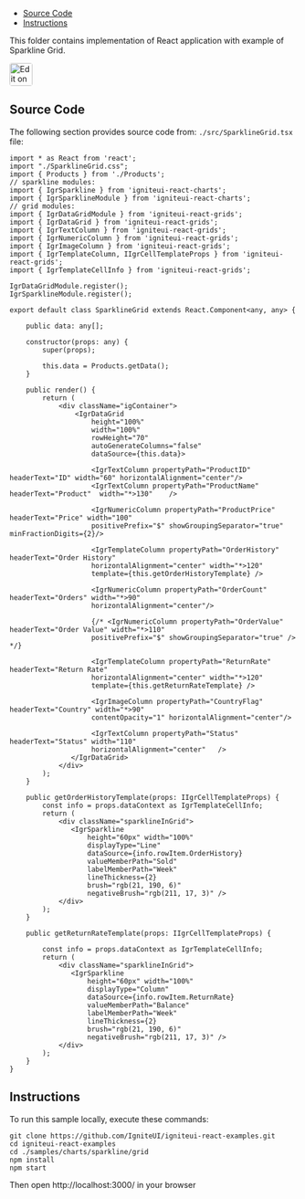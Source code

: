 <!-- NOTE: do not change this file because it will be auto re-generated from template file: -->
<!-- https://github.com/IgniteUI/igniteui-react-examples/tree/master/templates/sample/ReadMe.md -->

<!-- ## Table of Contents -->
<!-- - [Sample Preview](#Sample-Preview) -->
- [Source Code](#Source-Code)
- [Instructions](#Instructions)

This folder contains implementation of React application with example of Sparkline Grid.
<!-- in the Sparkline component -->
<!-- [Sparkline](https://infragistics.com/Reactsite/components/sparkline.html) -->

<html lang="en" xmlns="http://www.w3.org/1999/xhtml">
    <body>
        <a target="_blank" href="https://codesandbox.io/s/github/IgniteUI/igniteui-react-examples/tree/master/samples/charts/sparkline/grid?fontsize=14&hidenavigation=1&theme=dark&view=preview&file=/src/SparklineGrid.tsx" rel="noopener noreferrer">
            <img height="40px" style="border-radius: 0.25rem" alt="Edit on CodeSandbox" src="https://static.infragistics.com/xplatform/images/sandbox/code.png"/>
        </a>
        <!-- <a target="_blank"
href="https://codesandbox.io/s/github/IgniteUI/igniteui-react-examples/tree/master/samples/maps/geo-map/binding-csv-points?fontsize=14&hidenavigation=1&theme=dark&view=preview">
            <img alt="Edit Sample" src="https://codesandbox.io/static/img/play-codesandbox.svg"/>
        </a> -->
        <!-- <a target="_blank" style="margin-left: 0.5rem"
href="https://codesandbox.io/embed/github/IgniteUI/igniteui-react-examples/tree/master/samples/charts/sparkline/grid?fontsize=14&hidenavigation=1&theme=dark&view=preview&file=/src/SparklineGrid.tsx">
            <img height="40px" style="border-radius: 5px" alt="View on CodeSandbox" src="https://static.infragistics.com/xplatform/images/sandbox/view.png"/>
        </a> -->
        <!-- <a target="_blank"
href="https://codesandbox.io/embed/github/IgniteUI/igniteui-react-examples/tree/master/samples/maps/geo-map/binding-csv-points?fontsize=14&hidenavigation=1&theme=dark&view=preview">
            <img alt="View on CodeSandbox" src="https://static.infragistics.com/xplatform/images/sandbox/view.png"/>
        </a>
https://codesandbox.io/embed/react-treemap-overview-rtb45
https://codesandbox.io/static/img/play-codesandbox.svg
https://codesandbox.io/embed/react-treemap-overview-rtb45?view=browser -->
    </body>
</html>

<!-- ## Sample Preview -->

<!-- <iframe
  src="https://codesandbox.io/embed/github/IgniteUI/igniteui-react-examples/tree/master/samples/charts/sparkline/grid?fontsize=14&hidenavigation=1&theme=dark&view=preview&file=/src/SparklineGrid.tsx"
  style="width:100%; height:400px; border:0; border-radius: 4px; overflow:hidden;"
  allow="accelerometer; ambient-light-sensor; camera; encrypted-media; geolocation; gyroscope; hid; microphone; midi; payment; usb; vr"
  sandbox="allow-forms allow-modals allow-popups allow-presentation allow-same-origin allow-scripts"
></iframe> -->

## Source Code

The following section provides source code from:
`./src/SparklineGrid.tsx` file:

```tsx
import * as React from 'react';
import "./SparklineGrid.css";
import { Products } from './Products';
// sparkline modules:
import { IgrSparkline } from 'igniteui-react-charts';
import { IgrSparklineModule } from 'igniteui-react-charts';
// grid modules:
import { IgrDataGridModule } from 'igniteui-react-grids';
import { IgrDataGrid } from 'igniteui-react-grids';
import { IgrTextColumn } from 'igniteui-react-grids';
import { IgrNumericColumn } from 'igniteui-react-grids';
import { IgrImageColumn } from 'igniteui-react-grids';
import { IgrTemplateColumn, IIgrCellTemplateProps } from 'igniteui-react-grids';
import { IgrTemplateCellInfo } from 'igniteui-react-grids';

IgrDataGridModule.register();
IgrSparklineModule.register();

export default class SparklineGrid extends React.Component<any, any> {

    public data: any[];

    constructor(props: any) {
        super(props);

        this.data = Products.getData();
    }

    public render() {
        return (
            <div className="igContainer">
                <IgrDataGrid
                    height="100%"
                    width="100%"
                    rowHeight="70"
                    autoGenerateColumns="false"
                    dataSource={this.data}>

                    <IgrTextColumn propertyPath="ProductID" headerText="ID" width="60" horizontalAlignment="center"/>
                    <IgrTextColumn propertyPath="ProductName" headerText="Product"  width="*>130"    />

                    <IgrNumericColumn propertyPath="ProductPrice" headerText="Price" width="100"
                    positivePrefix="$" showGroupingSeparator="true" minFractionDigits={2}/>

                    <IgrTemplateColumn propertyPath="OrderHistory" headerText="Order History"
                    horizontalAlignment="center" width="*>120"
                    template={this.getOrderHistoryTemplate} />

                    <IgrNumericColumn propertyPath="OrderCount" headerText="Orders" width="*>90"
                    horizontalAlignment="center"/>

                    {/* <IgrNumericColumn propertyPath="OrderValue" headerText="Order Value" width="*>110"
                    positivePrefix="$" showGroupingSeparator="true" /> */}

                    <IgrTemplateColumn propertyPath="ReturnRate" headerText="Return Rate"
                    horizontalAlignment="center" width="*>120"
                    template={this.getReturnRateTemplate} />

                    <IgrImageColumn propertyPath="CountryFlag" headerText="Country" width="*>90"
                    contentOpacity="1" horizontalAlignment="center"/>

                    <IgrTextColumn propertyPath="Status" headerText="Status" width="110"
                    horizontalAlignment="center"   />
               </IgrDataGrid>
            </div>
        );
    }

    public getOrderHistoryTemplate(props: IIgrCellTemplateProps) {
        const info = props.dataContext as IgrTemplateCellInfo;
        return (
            <div className="sparklineInGrid">
               <IgrSparkline
                   height="60px" width="100%"
                   displayType="Line"
                   dataSource={info.rowItem.OrderHistory}
                   valueMemberPath="Sold"
                   labelMemberPath="Week"
                   lineThickness={2}
                   brush="rgb(21, 190, 6)"
                   negativeBrush="rgb(211, 17, 3)" />
            </div>
        );
    }

    public getReturnRateTemplate(props: IIgrCellTemplateProps) {

        const info = props.dataContext as IgrTemplateCellInfo;
        return (
            <div className="sparklineInGrid">
               <IgrSparkline
                   height="60px" width="100%"
                   displayType="Column"
                   dataSource={info.rowItem.ReturnRate}
                   valueMemberPath="Balance"
                   labelMemberPath="Week"
                   lineThickness={2}
                   brush="rgb(21, 190, 6)"
                   negativeBrush="rgb(211, 17, 3)" />
            </div>
        );
    }
}

```

## Instructions
To run this sample locally, execute these commands:

```
git clone https://github.com/IgniteUI/igniteui-react-examples.git
cd igniteui-react-examples
cd ./samples/charts/sparkline/grid
npm install
npm start

```

Then open http://localhost:3000/ in your browser

